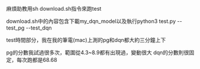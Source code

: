 麻煩助教用sh download.sh指令來跑test

download.sh中的內容包含下載my_dqn_model以及執行python3 test.py --test_pg --test_dqn

test時間部分，我在我的筆電(mac)上測的pg和dqn都大約三分鐘上下

pg的分數我試過很多次，範圍從4.3~8.9都有出現過，變動很大
dqn的分數則很固定，每次跑都是68.68

